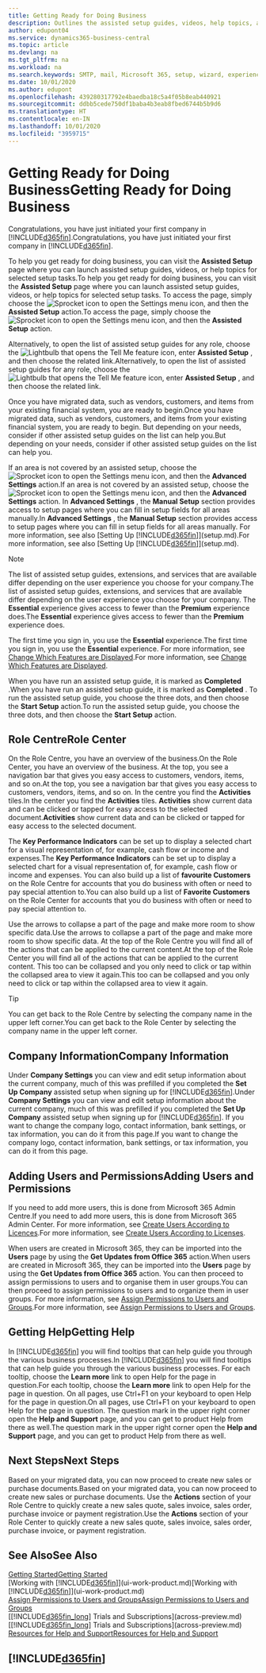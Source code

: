 ```yaml
---
title: Getting Ready for Doing Business
description: Outlines the assisted setup guides, videos, help topics, and pages and pages to use to get ready for doing business in Business Central.
author: edupont04
ms.service: dynamics365-business-central
ms.topic: article
ms.devlang: na
ms.tgt_pltfrm: na
ms.workload: na
ms.search.keywords: SMTP, mail, Microsoft 365, setup, wizard, experience
ms.date: 10/01/2020
ms.author: edupont
ms.openlocfilehash: 439280317792e4baedba18c5a4f05b8eab440921
ms.sourcegitcommit: ddbb5cede750df1baba4b3eab8fbed6744b5b9d6
ms.translationtype: HT
ms.contentlocale: en-IN
ms.lasthandoff: 10/01/2020
ms.locfileid: "3959715"
---
```

# <a name="getting-ready-for-doing-business"></a><span data-ttu-id="b0fd0-103">Getting Ready for Doing Business</span><span class="sxs-lookup"><span data-stu-id="b0fd0-103">Getting Ready for Doing Business</span></span>

<span data-ttu-id="b0fd0-104">Congratulations, you have just initiated your first company in [!INCLUDE[d365fin](includes/d365fin_md.md)].</span><span class="sxs-lookup"><span data-stu-id="b0fd0-104">Congratulations, you have just initiated your first company in [!INCLUDE[d365fin](includes/d365fin_md.md)].</span></span>

<span data-ttu-id="b0fd0-105">To help you get ready for doing business, you can visit the **Assisted Setup** page where you can launch assisted setup guides, videos, or help topics for selected setup tasks.</span><span class="sxs-lookup"><span data-stu-id="b0fd0-105">To help you get ready for doing business, you can visit the **Assisted Setup** page where you can launch assisted setup guides, videos, or help topics for selected setup tasks.</span></span> <span data-ttu-id="b0fd0-106">To access the page, simply choose the ![Sprocket icon to open the Settings menu](media/ui-experience/settings_icon_small.png) icon, and then the **Assisted Setup** action.</span><span class="sxs-lookup"><span data-stu-id="b0fd0-106">To access the page, simply choose the ![Sprocket icon to open the Settings menu](media/ui-experience/settings_icon_small.png) icon, and then the **Assisted Setup** action.</span></span>

<span data-ttu-id="b0fd0-107">Alternatively, to open the list of assisted setup guides for any role, choose the ![Lightbulb that opens the Tell Me feature](media/ui-search/search_small.png "Tell me what you want to do") icon, enter **Assisted Setup** , and then choose the related link.</span><span class="sxs-lookup"><span data-stu-id="b0fd0-107">Alternatively, to open the list of assisted setup guides for any role, choose the ![Lightbulb that opens the Tell Me feature](media/ui-search/search_small.png "Tell me what you want to do") icon, enter **Assisted Setup** , and then choose the related link.</span></span>

<span data-ttu-id="b0fd0-108">Once you have migrated data, such as vendors, customers, and items from your existing financial system, you are ready to begin.</span><span class="sxs-lookup"><span data-stu-id="b0fd0-108">Once you have migrated data, such as vendors, customers, and items from your existing financial system, you are ready to begin.</span></span> <span data-ttu-id="b0fd0-109">But depending on your needs, consider if other assisted setup guides on the list can help you.</span><span class="sxs-lookup"><span data-stu-id="b0fd0-109">But depending on your needs, consider if other assisted setup guides on the list can help you.</span></span>

<span data-ttu-id="b0fd0-110">If an area is not covered by an assisted setup, choose the ![Sprocket icon to open the Settings menu](media/ui-experience/settings_icon_small.png) icon, and then the **Advanced Settings** action.</span><span class="sxs-lookup"><span data-stu-id="b0fd0-110">If an area is not covered by an assisted setup, choose the ![Sprocket icon to open the Settings menu](media/ui-experience/settings_icon_small.png) icon, and then the **Advanced Settings** action.</span></span> <span data-ttu-id="b0fd0-111">In **Advanced Settings** , the **Manual Setup** section provides access to setup pages where you can fill in setup fields for all areas manually.</span><span class="sxs-lookup"><span data-stu-id="b0fd0-111">In **Advanced Settings** , the **Manual Setup** section provides access to setup pages where you can fill in setup fields for all areas manually.</span></span> <span data-ttu-id="b0fd0-112">For more information, see also [Setting Up [!INCLUDE[d365fin](includes/d365fin_md.md)]](setup.md).</span><span class="sxs-lookup"><span data-stu-id="b0fd0-112">For more information, see also [Setting Up [!INCLUDE[d365fin](includes/d365fin_md.md)]](setup.md).</span></span>

> [!NOTE]  
> <span data-ttu-id="b0fd0-113">The list of assisted setup guides, extensions, and services that are available differ depending on the user experience you choose for your company.</span><span class="sxs-lookup"><span data-stu-id="b0fd0-113">The list of assisted setup guides, extensions, and services that are available differ depending on the user experience you choose for your company.</span></span> <span data-ttu-id="b0fd0-114">The **Essential** experience gives access to fewer than the **Premium** experience does.</span><span class="sxs-lookup"><span data-stu-id="b0fd0-114">The **Essential** experience gives access to fewer than the **Premium** experience does.</span></span>
>
> <span data-ttu-id="b0fd0-115">The first time you sign in, you use the **Essential** experience.</span><span class="sxs-lookup"><span data-stu-id="b0fd0-115">The first time you sign in, you use the **Essential** experience.</span></span> <span data-ttu-id="b0fd0-116">For more information, see [Change Which Features are Displayed](ui-experiences.md).</span><span class="sxs-lookup"><span data-stu-id="b0fd0-116">For more information, see [Change Which Features are Displayed](ui-experiences.md).</span></span>

<span data-ttu-id="b0fd0-117">When you have run an assisted setup guide, it is marked as **Completed** .</span><span class="sxs-lookup"><span data-stu-id="b0fd0-117">When you have run an assisted setup guide, it is marked as **Completed** .</span></span> <span data-ttu-id="b0fd0-118">To run the assisted setup guide, you choose the three dots, and then choose the **Start Setup** action.</span><span class="sxs-lookup"><span data-stu-id="b0fd0-118">To run the assisted setup guide, you choose the three dots, and then choose the **Start Setup** action.</span></span>

## <a name="role-center"></a><span data-ttu-id="b0fd0-119">Role Centre</span><span class="sxs-lookup"><span data-stu-id="b0fd0-119">Role Center</span></span>

<span data-ttu-id="b0fd0-120">On the Role Centre, you have an overview of the business.</span><span class="sxs-lookup"><span data-stu-id="b0fd0-120">On the Role Center, you have an overview of the business.</span></span> <span data-ttu-id="b0fd0-121">At the top, you see a navigation bar that gives you easy access to customers, vendors, items, and so on.</span><span class="sxs-lookup"><span data-stu-id="b0fd0-121">At the top, you see a navigation bar that gives you easy access to customers, vendors, items, and so on.</span></span> <span data-ttu-id="b0fd0-122">In the centre you find the **Activities** tiles.</span><span class="sxs-lookup"><span data-stu-id="b0fd0-122">In the center you find the **Activities** tiles.</span></span> <span data-ttu-id="b0fd0-123">**Activities** show current data and can be clicked or tapped for easy access to the selected document.</span><span class="sxs-lookup"><span data-stu-id="b0fd0-123">**Activities** show current data and can be clicked or tapped for easy access to the selected document.</span></span>

<span data-ttu-id="b0fd0-124">The **Key Performance Indicators** can be set up to display a selected chart for a visual representation of, for example, cash flow or income and expenses.</span><span class="sxs-lookup"><span data-stu-id="b0fd0-124">The **Key Performance Indicators** can be set up to display a selected chart for a visual representation of, for example, cash flow or income and expenses.</span></span> <span data-ttu-id="b0fd0-125">You can also build up a list of **favourite Customers** on the Role Centre for accounts that you do business with often or need to pay special attention to.</span><span class="sxs-lookup"><span data-stu-id="b0fd0-125">You can also build up a list of **Favorite Customers** on the Role Center for accounts that you do business with often or need to pay special attention to.</span></span>

<span data-ttu-id="b0fd0-126">Use the arrows to collapse a part of the page and make more room to show specific data.</span><span class="sxs-lookup"><span data-stu-id="b0fd0-126">Use the arrows to collapse a part of the page and make more room to show specific data.</span></span> <span data-ttu-id="b0fd0-127">At the top of the Role Centre you will find all of the actions that can be applied to the current content.</span><span class="sxs-lookup"><span data-stu-id="b0fd0-127">At the top of the Role Center you will find all of the actions that can be applied to the current content.</span></span> <span data-ttu-id="b0fd0-128">This too can be collapsed and you only need to click or tap within the collapsed area to view it again.</span><span class="sxs-lookup"><span data-stu-id="b0fd0-128">This too can be collapsed and you only need to click or tap within the collapsed area to view it again.</span></span>

> [!TIP]  
> <span data-ttu-id="b0fd0-129">You can get back to the Role Centre by selecting the company name in the upper left corner.</span><span class="sxs-lookup"><span data-stu-id="b0fd0-129">You can get back to the Role Center by selecting the company name in the upper left corner.</span></span>

## <a name="company-information"></a><span data-ttu-id="b0fd0-130">Company Information</span><span class="sxs-lookup"><span data-stu-id="b0fd0-130">Company Information</span></span>

<span data-ttu-id="b0fd0-131">Under **Company Settings** you can view and edit setup information about the current company, much of this was prefilled if you completed the **Set Up Company** assisted setup when signing up for [!INCLUDE[d365fin](includes/d365fin_md.md)].</span><span class="sxs-lookup"><span data-stu-id="b0fd0-131">Under **Company Settings** you can view and edit setup information about the current company, much of this was prefilled if you completed the **Set Up Company** assisted setup when signing up for [!INCLUDE[d365fin](includes/d365fin_md.md)].</span></span> <span data-ttu-id="b0fd0-132">If you want to change the company logo, contact information, bank settings, or tax information, you can do it from this page.</span><span class="sxs-lookup"><span data-stu-id="b0fd0-132">If you want to change the company logo, contact information, bank settings, or tax information, you can do it from this page.</span></span>  

## <a name="adding-users-and-permissions"></a><span data-ttu-id="b0fd0-133">Adding Users and Permissions</span><span class="sxs-lookup"><span data-stu-id="b0fd0-133">Adding Users and Permissions</span></span>

<span data-ttu-id="b0fd0-134">If you need to add more users, this is done from Microsoft 365 Admin Centre.</span><span class="sxs-lookup"><span data-stu-id="b0fd0-134">If you need to add more users, this is done from Microsoft 365 Admin Center.</span></span> <span data-ttu-id="b0fd0-135">For more information, see [Create Users According to Licences](ui-how-users-permissions.md).</span><span class="sxs-lookup"><span data-stu-id="b0fd0-135">For more information, see [Create Users According to Licenses](ui-how-users-permissions.md).</span></span>

<span data-ttu-id="b0fd0-136">When users are created in Microsoft 365, they can be imported into the **Users** page by using the **Get Updates from Office 365** action.</span><span class="sxs-lookup"><span data-stu-id="b0fd0-136">When users are created in Microsoft 365, they can be imported into the **Users** page by using the **Get Updates from Office 365** action.</span></span> <span data-ttu-id="b0fd0-137">You can then proceed to assign permissions to users and to organise them in user groups.</span><span class="sxs-lookup"><span data-stu-id="b0fd0-137">You can then proceed to assign permissions to users and to organize them in user groups.</span></span> <span data-ttu-id="b0fd0-138">For more information, see [Assign Permissions to Users and Groups](ui-define-granular-permissions.md).</span><span class="sxs-lookup"><span data-stu-id="b0fd0-138">For more information, see [Assign Permissions to Users and Groups](ui-define-granular-permissions.md).</span></span>  

## <a name="getting-help"></a><span data-ttu-id="b0fd0-139">Getting Help</span><span class="sxs-lookup"><span data-stu-id="b0fd0-139">Getting Help</span></span>

<span data-ttu-id="b0fd0-140">In [!INCLUDE[d365fin](includes/d365fin_md.md)] you will find tooltips that can help guide you through the various business processes.</span><span class="sxs-lookup"><span data-stu-id="b0fd0-140">In [!INCLUDE[d365fin](includes/d365fin_md.md)] you will find tooltips that can help guide you through the various business processes.</span></span> <span data-ttu-id="b0fd0-141">For each tooltip, choose the **Learn more** link to open Help for the page in question.</span><span class="sxs-lookup"><span data-stu-id="b0fd0-141">For each tooltip, choose the **Learn more** link to open Help for the page in question.</span></span> <span data-ttu-id="b0fd0-142">On all pages, use Ctrl+F1 on your keyboard to open Help for the page in question.</span><span class="sxs-lookup"><span data-stu-id="b0fd0-142">On all pages, use Ctrl+F1 on your keyboard to open Help for the page in question.</span></span> <span data-ttu-id="b0fd0-143">The question mark in the upper right corner open the **Help and Support** page, and you can get to product Help from there as well.</span><span class="sxs-lookup"><span data-stu-id="b0fd0-143">The question mark in the upper right corner open the **Help and Support** page, and you can get to product Help from there as well.</span></span>

## <a name="next-steps"></a><span data-ttu-id="b0fd0-144">Next Steps</span><span class="sxs-lookup"><span data-stu-id="b0fd0-144">Next Steps</span></span>

<span data-ttu-id="b0fd0-145">Based on your migrated data, you can now proceed to create new sales or purchase documents.</span><span class="sxs-lookup"><span data-stu-id="b0fd0-145">Based on your migrated data, you can now proceed to create new sales or purchase documents.</span></span> <span data-ttu-id="b0fd0-146">Use the **Actions** section of your Role Centre to quickly create a new sales quote, sales invoice, sales order, purchase invoice or payment registration.</span><span class="sxs-lookup"><span data-stu-id="b0fd0-146">Use the **Actions** section of your Role Center to quickly create a new sales quote, sales invoice, sales order, purchase invoice, or payment registration.</span></span>

## <a name="see-also"></a><span data-ttu-id="b0fd0-147">See Also</span><span class="sxs-lookup"><span data-stu-id="b0fd0-147">See Also</span></span>

[<span data-ttu-id="b0fd0-148">Getting Started</span><span class="sxs-lookup"><span data-stu-id="b0fd0-148">Getting Started</span></span>](product-get-started.md)  
<span data-ttu-id="b0fd0-149">[Working with [!INCLUDE[d365fin](includes/d365fin_md.md)]](ui-work-product.md)</span><span class="sxs-lookup"><span data-stu-id="b0fd0-149">[Working with [!INCLUDE[d365fin](includes/d365fin_md.md)]](ui-work-product.md)</span></span>  
[<span data-ttu-id="b0fd0-150">Assign Permissions to Users and Groups</span><span class="sxs-lookup"><span data-stu-id="b0fd0-150">Assign Permissions to Users and Groups</span></span>](ui-define-granular-permissions.md)  
<span data-ttu-id="b0fd0-151">[[!INCLUDE[d365fin_long](includes/d365fin_long_md.md)] Trials and Subscriptions](across-preview.md)</span><span class="sxs-lookup"><span data-stu-id="b0fd0-151">[[!INCLUDE[d365fin_long](includes/d365fin_long_md.md)] Trials and Subscriptions](across-preview.md)</span></span>  
[<span data-ttu-id="b0fd0-152">Resources for Help and Support</span><span class="sxs-lookup"><span data-stu-id="b0fd0-152">Resources for Help and Support</span></span>](product-help-and-support.md)  

## [!INCLUDE[d365fin](includes/free_trial_md.md)]  
